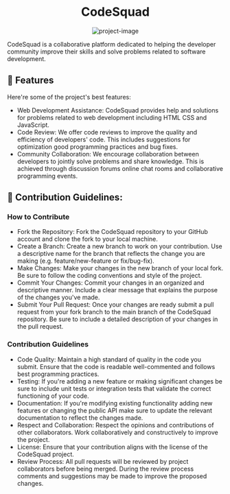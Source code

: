 <h1 align="center" id="title">CodeSquad</h1>

<p align="center"><img src="https://socialify.git.ci/Glazzier/CodeSquad/image?font=Rokkitt&amp;forks=1&amp;issues=1&amp;language=1&amp;name=1&amp;owner=1&amp;pattern=Solid&amp;pulls=1&amp;stargazers=1&amp;theme=Dark" alt="project-image"></p>

<p id="description">CodeSquad is a collaborative platform dedicated to helping the developer community improve their skills and solve problems related to software development.</p>

  
  
<h2>🧐 Features</h2>

Here're some of the project's best features:

*   Web Development Assistance: CodeSquad provides help and solutions for problems related to web development including HTML CSS and JavaScript.
*   Code Review: We offer code reviews to improve the quality and efficiency of developers' code. This includes suggestions for optimization good programming practices and bug fixes.
*   Community Collaboration: We encourage collaboration between developers to jointly solve problems and share knowledge. This is achieved through discussion forums online chat rooms and collaborative programming events.

<h2>🍰 Contribution Guidelines:</h2>

### How to Contribute 
- Fork the Repository: Fork the CodeSquad repository to your GitHub account and clone the fork to your local machine. 
- Create a Branch: Create a new branch to work on your contribution. Use a descriptive name for the branch that reflects the change you are making (e.g. feature/new-feature or fix/bug-fix).
- Make Changes: Make your changes in the new branch of your local fork. Be sure to follow the coding conventions and style of the project. 
- Commit Your Changes: Commit your changes in an organized and descriptive manner. Include a clear message that explains the purpose of the changes you've made. 
- Submit Your Pull Request: Once your changes are ready submit a pull request from your fork branch to the main branch of the CodeSquad repository. Be sure to include a detailed description of your changes in the pull request. 

### Contribution Guidelines
- Code Quality: Maintain a high standard of quality in the code you submit. Ensure that the code is readable well-commented and follows best programming practices.
- Testing: If you're adding a new feature or making significant changes be sure to include unit tests or integration tests that validate the correct functioning of your code. 
- Documentation: If you're modifying existing functionality adding new features or changing the public API make sure to update the relevant documentation to reflect the changes made. 
- Respect and Collaboration: Respect the opinions and contributions of other collaborators. Work collaboratively and constructively to improve the project. 
- License: Ensure that your contribution aligns with the license of the CodeSquad project.
- Review Process: All pull requests will be reviewed by project collaborators before being merged. During the review process comments and suggestions may be made to improve the proposed changes.